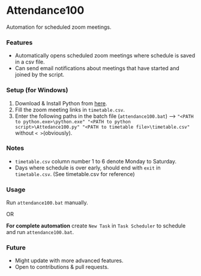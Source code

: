# Attendance100
Automation for scheduled zoom meetings.

### Features
* Automatically opens scheduled zoom meetings where schedule is saved in a csv file.
* Can send email notifications about meetings that have started and joined by the script.

### Setup (for Windows)
1. Download & Install Python from [here](https://www.python.org/ftp/python/3.8.5/python-3.8.5.exe).
1. Fill the zoom meeting links in ```timetable.csv```.
1. Enter the following paths in the batch file (```attendance100.bat```) -->
    ```"<PATH to python.exe>\python.exe" "<PATH to python script>\Attedance100.py" "<PATH to timetable file>\timetable.csv"``` without ```< >```(obviously).

### Notes
* ```timetable.csv``` column number 1 to 6 denote Monday to Saturday.
* Days where schedule is over early, should end with ```exit``` in ```timetable.csv```. (See timetable.csv for reference)

### Usage

Run ```attendance100.bat``` manually.

OR

**For complete automation** create ```New Task``` in ```Task Scheduler``` to schedule and run ```attendance100.bat```.

### Future
* Might update with more advanced features.
* Open to contributions & pull requests.

